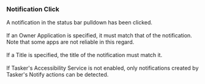 ### Notification Click

A notification in the status bar pulldown has been clicked.\
\
If an Owner Application is specified, it must match that of the
notification. Note that some apps are not reliable in this regard.\
\
If a Title is specified, the title of the notification must match it.\
\
If Tasker\'s Accessibility Service is not enabled, only notifications
created by Tasker\'s Notify actions can be detected.
